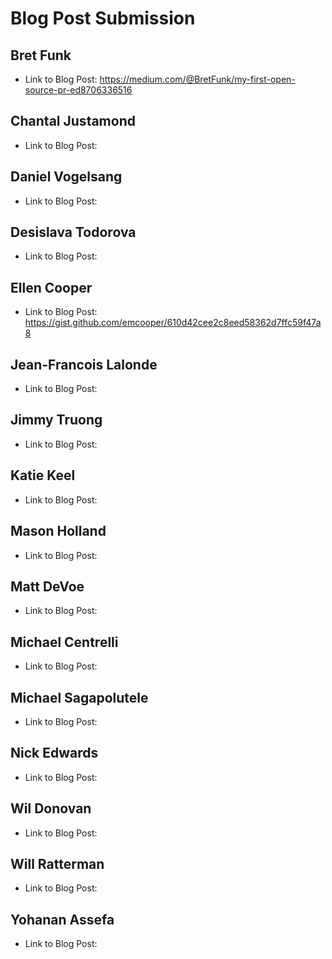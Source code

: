 # Blog Post Submission

## Bret Funk

* Link to Blog Post: https://medium.com/@BretFunk/my-first-open-source-pr-ed8706336516

## Chantal Justamond

* Link to Blog Post:

## Daniel Vogelsang

* Link to Blog Post: 

## Desislava Todorova

* Link to Blog Post:

## Ellen Cooper

* Link to Blog Post: https://gist.github.com/emcooper/610d42cee2c8eed58362d7ffc59f47a8

## Jean-Francois Lalonde

* Link to Blog Post: 

## Jimmy Truong

* Link to Blog Post: 

## Katie Keel

* Link to Blog Post:

## Mason Holland

* Link to Blog Post: 

## Matt DeVoe

* Link to Blog Post: 

## Michael Centrelli

* Link to Blog Post: 

## Michael Sagapolutele

* Link to Blog Post: 

## Nick Edwards 

* Link to Blog Post:

## Wil Donovan

* Link to Blog Post: 

## Will Ratterman

* Link to Blog Post:

## Yohanan Assefa

* Link to Blog Post:
